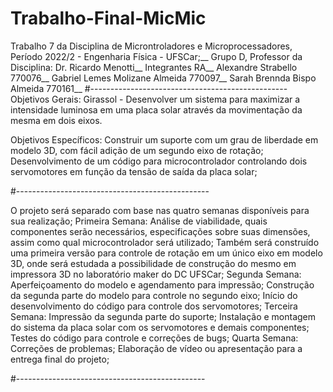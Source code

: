 # Trabalho-Final-MicMic
Trabalho 7 da Disciplina de Microntroladores e Microprocessadores, Período 2022/2 - Engenharia Física - UFSCar;__
Grupo D, Professor da Disciplina: Dr. Ricardo Menotti__
    Integrantes                        RA__
Alexandre Strabello                  770076__
Gabriel Lemes Molizane Almeida       770097__
Sarah Brennda Bispo Almeida          770161__
#-------------------------------------------------
Objetivos Gerais: Girassol - Desenvolver um sistema para maximizar a intensidade luminosa em uma placa solar através da movimentação da mesma em dois eixos. 

Objetivos Específicos:
Construir um suporte com um grau de liberdade em modelo 3D, com fácil adição de um segundo eixo de rotação;
Desenvolvimento de um código para microcontrolador controlando dois servomotores em função da tensão de saída da placa solar;
 
#------------------------------------------------

O projeto será separado com base nas quatro semanas disponíveis para sua realização;
Primeira Semana:
Análise de viabilidade, quais componentes serão necessários, especificações sobre suas dimensões, assim como qual microcontrolador será utilizado;
Também será construído uma primeira versão para controle de rotação em um único eixo em modelo 3D, onde será estudada a possibilidade de construção do mesmo em impressora 3D no laboratório maker do DC UFSCar;
Segunda Semana:
Aperfeiçoamento do modelo e agendamento para impressão; 
Construção da segunda parte do modelo para controle no segundo eixo;
Início do desenvolvimento do código para controle dos servomotores;
Terceira Semana:
Impressão da segunda parte do suporte;
Instalação e montagem do sistema da placa solar com os servomotores e demais componentes;
Testes do código para controle e correções de bugs;
Quarta Semana:
Correções de problemas;
Elaboração de vídeo ou apresentação para a entrega final do projeto;

#-----------------------------------------------


